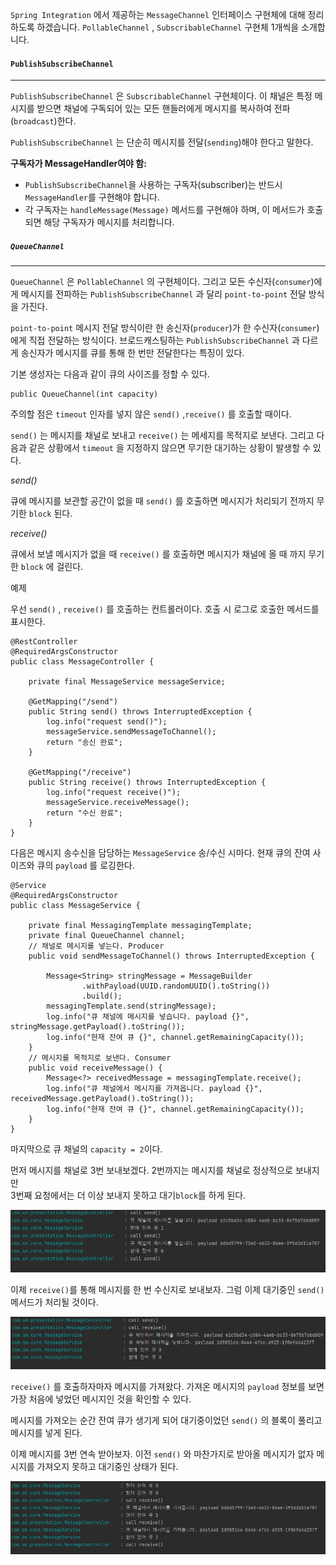 
`Spring Integration` 에서 제공하는 `MessageChannel` 인터페이스 구현체에 대해 정리하도록 하겠습니다. `PollableChannel` , `SubscribableChannel` 구현체 1개씩을 소개합니다.



####  `PublishSubscribeChannel`
---
 `PublishSubscribeChannel` 은 `SubscribableChannel` 구현체이다. 이 채널은 특정 메시지를 받으면 채널에 구독되어 있는 모든 핸들러에게 메시지를 복사하여 전파(`broadcast`)한다.

`PublishSubscribeChannel` 는 단순히 메시지를 전달(`sending`)해야 한다고 말한다.

**구독자가 MessageHandler여야 함:**

- `PublishSubscribeChannel`을 사용하는 구독자(subscriber)는 반드시 `MessageHandler`를 구현해야 합니다.
- 각 구독자는 `handleMessage(Message)` 메서드를 구현해야 하며, 이 메서드가 호출되면 해당 구독자가 메시지를 처리합니다.



##### `QueueChannel`
---
`QueueChannel` 은 `PollableChannel` 의 구현체이다. 그리고 모든 수신자(`consumer`)에게 메시지를 전파하는 `PublishSubscribeChannel` 과 달리 `point-to-point` 전달 방식을 가진다.

`point-to-point` 메시지 전달 방식이란 한 송신자(`producer`)가 한 수신자(`consumer`)에게 직접 전달하는 방식이다. 브로드캐스팅하는 `PublishSubscribeChannel` 과 다르게 송신자가 메시지를 큐를 통해 한 번만 전달한다는 특징이 있다.

기본 생성자는 다음과 같이 큐의 사이즈를 정할 수 있다.

```
public QueueChannel(int capacity)
```

주의할 점은 `timeout` 인자를 넣지 않은 `send()` ,`receive()` 를 호출할 때이다. 

`send()` 는 메시지를 채널로 보내고 `receive()` 는 메세지를 목적지로 보낸다. 그리고 다음과 같은 상황에서 `timeout` 을 지정하지 않으면 무기한 대기하는 상황이 발생할 수 있다.

*send()*

큐에 메시지를 보관할 공간이 없을 때 `send()` 를 호출하면 메시지가 처리되기 전까지 무기한 `block`
된다. 


*receive()*

큐에서 보낼 메시지가 없을 때 `receive()` 를 호출하면 메시지가 채널에 올 때 까지 무기한 `block` 에 걸린다.


예제

우선 `send()` , `receive()` 를 호출하는 컨트롤러이다. 호출 시 로그로 호출한 메서드를 표시한다.

```
@RestController  
@RequiredArgsConstructor  
public class MessageController {  
  
    private final MessageService messageService;  
  
    @GetMapping("/send")  
    public String send() throws InterruptedException {  
        log.info("request send()");  
        messageService.sendMessageToChannel();  
        return "송신 완료";  
    }  
  
    @GetMapping("/receive")  
    public String receive() throws InterruptedException {  
        log.info("request receive()");  
        messageService.receiveMessage();  
        return "수신 완료";  
    }  
}
```


다음은 메시지 송수신을 담당하는 `MessageService` 송/수신 시마다. 현재 큐의 잔여 사이즈와 큐의 `payload` 를 로깅한다.

```
@Service  
@RequiredArgsConstructor  
public class MessageService {  
  
    private final MessagingTemplate messagingTemplate;  
    private final QueueChannel channel;  
    // 채널로 메시지를 넣는다. Producer  
    public void sendMessageToChannel() throws InterruptedException {  
          
        Message<String> stringMessage = MessageBuilder  
                .withPayload(UUID.randomUUID().toString())  
                .build();  
        messagingTemplate.send(stringMessage);  
        log.info("큐 채널에 메시지를 넣습니다. payload {}", stringMessage.getPayload().toString());  
        log.info("현재 잔여 큐 {}", channel.getRemainingCapacity());  
    }  
    // 메시지를 목적지로 보낸다. Consumer  
    public void receiveMessage() {  
        Message<?> receivedMessage = messagingTemplate.receive();  
        log.info("큐 채널에서 메시지를 가져옵니다. payload {}", receivedMessage.getPayload().toString());  
        log.info("현재 잔여 큐 {}", channel.getRemainingCapacity());  
    }  
}
```


마지막으로 큐 채널의 `capacity = 2`이다.


먼저 메시지를 채널로 3번 보내보겠다. 2번까지는 메시지를 채널로 정상적으로 보내지만  
3번째 요청에서는 더 이상 보내지 못하고 대기`block`를 하게 된다.

![[Pasted image 20231225211253.png]](images/Pasted%20image%2020231225211253.png)

이제 `receive()`를 통해 메시지를 한 번 수신지로 보내보자.  그럼 이제 대기중인 `send()` 메서드가 처리될 것이다.

![[Pasted image 20231225211520.png]](images/Pasted%20image%2020231225211520.png)

`receive()` 를 호출하자마자 메시지를 가져왔다. 가져온 메시지의 `payload` 정보를 보면 가장 처음에 넣었던 메시지인 것을 확인할 수 있다.

메시지를 가져오는 순간 잔여 큐가 생기게 되어 대기중이었던 `send()` 의 블록이 풀리고 메시지를 넣게 된다.

이제 메시지를 3번 연속 받아보자. 이전 `send()` 와 마찬가지로 받아올 메시지가 없자 메시지를 가져오지 못하고 대기중인 상태가 된다.

![[Pasted image 20231225211737.png]](images/Pasted%20image%2020231225211737.png)
